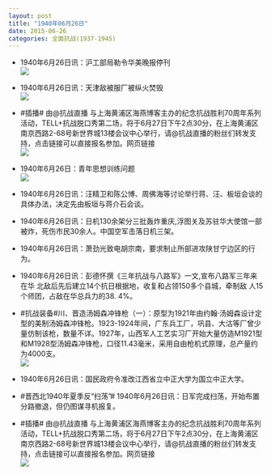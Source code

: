 ```yaml
---
layout: post
title: "1940年06月26日"
date: 2015-06-26
categories: 全面抗战(1937-1945)
---
```


<meta name="referrer" content="no-referrer" />

- 1940年6月26日讯：沪工部局勒令华美晚报停刊 <br/><img src="https://ww1.sinaimg.cn/large/aca367d8jw1ethwalcwahj2089072gm3.jpg" />

- 1940年6月26日讯：天津敌被服厂被纵火焚毁 <br/><img src="https://ww3.sinaimg.cn/large/aca367d8jw1ethuk6u4f2j208d073t97.jpg" />

- #插播#   由@抗战直播 与上海黄浦区海燕博客主办的纪念抗战胜利70周年系列活动，TELL+抗战脱口秀第二场，将于6月27日下午2点30分，在上海黄浦区南京西路2-68号新世界城13楼会议中心举行，请@抗战直播的粉丝们转发支持，点击链接可以直接报名参加。网页链接 <br/><img src="https://ww1.sinaimg.cn/large/aca367d8jw1ethten507bj20pa0k3djt.jpg" />

- 1940年6月26日：青年思想训练问题 <br/><img src="https://ww4.sinaimg.cn/large/aca367d8jw1ethsu40tmcj211j0gpjxw.jpg" />

- 1940年6月26日讯：汪精卫和陈公博、周佛海等讨论举行蒋、汪、板垣会谈的具体办法，决定先由板垣与蒋介石会谈。 

- 1940年6月26日讯：日机130余架分三批轰炸重庆,浮图关及苏驻华大使馆一部 被炸，死伤市民30余人。中国空军击落日机三架。 

- 1940年6月26日讯：萧劲光致电胡宗南，要求制止所部进攻陕甘宁边区的行为。 

- 1940年6月26日讯：彭德怀撰《三年抗战与八路军》一文,宣布八路军三年来在华 北敌后先后建立14个抗日根据地，收复和占领150多个县城，牵制敌 人15个师团，占敌在华总兵力的38. 4%。 

- #抗战装备#川、晋造汤姆森冲锋枪（一）：原型为1921年由约翰·汤姆森设计定型的美制汤姆森冲锋枪。1923-1924年间，广东兵工厂，巩县、大沽等厂曾少量仿制该枪，数量不详。1927年，山西军人工艺实习厂开始大量仿造M1921型和M1928型汤姆森冲锋枪，口径11.43毫米，采用自由枪机式原理，总产量约为4000支。 <br/><img src="https://ww4.sinaimg.cn/large/aca367d8jw1eth9h8derhj20hs15jdku.jpg" />

- 1940年6月26日讯：国民政府令准改江西省立中正大学为国立中正大学。 

- #晋西北1940年夏季反“扫荡”# 1940年6月26日讯：日军完成扫荡，开始布置分路撤退，但仍图谋寻机报复。 

- #插播#       由@抗战直播 与上海黄浦区海燕博客主办的纪念抗战胜利70周年系列活动，TELL+抗战脱口秀第二场，将于6月27日下午2点30分，在上海黄浦区南京西路2-68号新世界城13楼会议中心举行，请@抗战直播的粉丝们转发支持，点击链接可以直接报名参加。网页链接 <br/><img src="https://ww4.sinaimg.cn/large/aca367d8jw1eth550gi94j20pa0jmn0x.jpg" />


